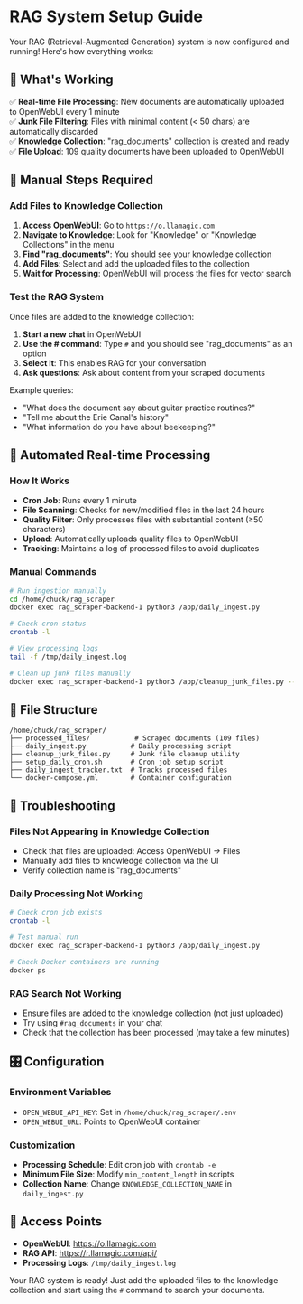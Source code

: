 # RAG System Setup Guide

Your RAG (Retrieval-Augmented Generation) system is now configured and running! Here's how everything works:

## 🎯 What's Working

✅ **Real-time File Processing**: New documents are automatically uploaded to OpenWebUI every 1 minute  
✅ **Junk File Filtering**: Files with minimal content (< 50 chars) are automatically discarded  
✅ **Knowledge Collection**: "rag_documents" collection is created and ready  
✅ **File Upload**: 109 quality documents have been uploaded to OpenWebUI  

## 🔧 Manual Steps Required

### Add Files to Knowledge Collection

1. **Access OpenWebUI**: Go to `https://o.llamagic.com`
2. **Navigate to Knowledge**: Look for "Knowledge" or "Knowledge Collections" in the menu
3. **Find "rag_documents"**: You should see your knowledge collection
4. **Add Files**: Select and add the uploaded files to the collection
5. **Wait for Processing**: OpenWebUI will process the files for vector search

### Test the RAG System

Once files are added to the knowledge collection:

1. **Start a new chat** in OpenWebUI
2. **Use the # command**: Type `#` and you should see "rag_documents" as an option
3. **Select it**: This enables RAG for your conversation
4. **Ask questions**: Ask about content from your scraped documents

Example queries:
- "What does the document say about guitar practice routines?"
- "Tell me about the Erie Canal's history"
- "What information do you have about beekeeping?"

## 🔄 Automated Real-time Processing

### How It Works

- **Cron Job**: Runs every 1 minute
- **File Scanning**: Checks for new/modified files in the last 24 hours
- **Quality Filter**: Only processes files with substantial content (≥50 characters)
- **Upload**: Automatically uploads quality files to OpenWebUI
- **Tracking**: Maintains a log of processed files to avoid duplicates

### Manual Commands

```bash
# Run ingestion manually
cd /home/chuck/rag_scraper
docker exec rag_scraper-backend-1 python3 /app/daily_ingest.py

# Check cron status
crontab -l

# View processing logs
tail -f /tmp/daily_ingest.log

# Clean up junk files manually
docker exec rag_scraper-backend-1 python3 /app/cleanup_junk_files.py --delete
```

## 📁 File Structure

```
/home/chuck/rag_scraper/
├── processed_files/           # Scraped documents (109 files)
├── daily_ingest.py           # Daily processing script
├── cleanup_junk_files.py     # Junk file cleanup utility
├── setup_daily_cron.sh       # Cron job setup script
├── daily_ingest_tracker.txt  # Tracks processed files
└── docker-compose.yml        # Container configuration
```

## 🚨 Troubleshooting

### Files Not Appearing in Knowledge Collection
- Check that files are uploaded: Access OpenWebUI → Files
- Manually add files to knowledge collection via the UI
- Verify collection name is "rag_documents"

### Daily Processing Not Working
```bash
# Check cron job exists
crontab -l

# Test manual run
docker exec rag_scraper-backend-1 python3 /app/daily_ingest.py

# Check Docker containers are running
docker ps
```

### RAG Search Not Working
- Ensure files are added to the knowledge collection (not just uploaded)
- Try using `#rag_documents` in your chat
- Check that the collection has been processed (may take a few minutes)

## 🎛️ Configuration

### Environment Variables
- `OPEN_WEBUI_API_KEY`: Set in `/home/chuck/rag_scraper/.env`
- `OPEN_WEBUI_URL`: Points to OpenWebUI container

### Customization
- **Processing Schedule**: Edit cron job with `crontab -e`
- **Minimum File Size**: Modify `min_content_length` in scripts
- **Collection Name**: Change `KNOWLEDGE_COLLECTION_NAME` in `daily_ingest.py`

## 🔗 Access Points

- **OpenWebUI**: https://o.llamagic.com
- **RAG API**: https://r.llamagic.com/api/
- **Processing Logs**: `/tmp/daily_ingest.log`

Your RAG system is ready! Just add the uploaded files to the knowledge collection and start using the `#` command to search your documents.